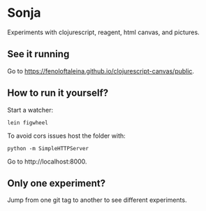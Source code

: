 Sonja
=====

Experiments with clojurescript, reagent, html canvas, and pictures.

See it running
--------------

Go to https://fenoloftaleina.github.io/clojurescript-canvas/public.

How to run it yourself?
-----------------------

Start a watcher:

```
lein figwheel
```

To avoid cors issues host the folder with:

```
python -m SimpleHTTPServer
```

Go to http://localhost:8000.

Only one experiment?
--------------------

Jump from one git tag to another to see different experiments.
